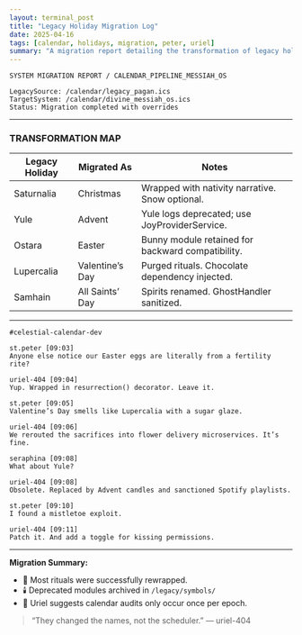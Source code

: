 ```yaml
---
layout: terminal_post
title: "Legacy Holiday Migration Log"
date: 2025-04-16
tags: [calendar, holidays, migration, peter, uriel]
summary: "A migration report detailing the transformation of legacy holidays into their modern equivalents in the divine calendar."
---
```


```log
SYSTEM MIGRATION REPORT / CALENDAR_PIPELINE_MESSIAH_OS

LegacySource: /calendar/legacy_pagan.ics
TargetSystem: /calendar/divine_messiah_os.ics
Status: Migration completed with overrides
```

---

### TRANSFORMATION MAP

| Legacy Holiday    | Migrated As        | Notes                                          |
|-------------------|--------------------|------------------------------------------------|
| Saturnalia        | Christmas          | Wrapped with nativity narrative. Snow optional. |
| Yule              | Advent             | Yule logs deprecated; use JoyProviderService.  |
| Ostara            | Easter             | Bunny module retained for backward compatibility. |
| Lupercalia        | Valentine’s Day    | Purged rituals. Chocolate dependency injected. |
| Samhain           | All Saints’ Day    | Spirits renamed. GhostHandler sanitized.       |

---

```slack
#celestial-calendar-dev

st.peter [09:03]
Anyone else notice our Easter eggs are literally from a fertility rite?

uriel-404 [09:04]
Yup. Wrapped in resurrection() decorator. Leave it.

st.peter [09:05]
Valentine’s Day smells like Lupercalia with a sugar glaze.

uriel-404 [09:06]
We rerouted the sacrifices into flower delivery microservices. It’s fine.

seraphina [09:08]
What about Yule?

uriel-404 [09:08]
Obsolete. Replaced by Advent candles and sanctioned Spotify playlists.

st.peter [09:10]
I found a mistletoe exploit.

uriel-404 [09:11]
Patch it. And add a toggle for kissing permissions.
```

---

**Migration Summary:**
- 🎄 Most rituals were successfully rewrapped.
- 🕯️ Deprecated modules archived in `/legacy/symbols/`
- 🧠 Uriel suggests calendar audits only occur once per epoch.


> “They changed the names, not the scheduler.” — uriel-404